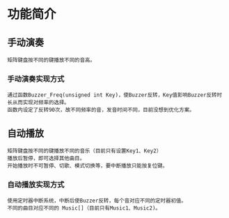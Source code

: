 # 功能简介

## 手动演奏

    矩阵键盘按不同的键播放不同的音高。

### 手动演奏实现方式

    通过函数Buzzer_Freq(unsigned int Key)，使Buzzer反转，Key值影响Buzzer反转时长从而实现对频率的选择。
    函数内设定了反转90次，故不同频率的音，发音时间不同，目前没想到优化方案。

## 自动播放

    矩阵键盘按不同的键播放不同的音乐（目前只有设置Key1、Key2）
    播放后暂停，即可选择其他曲目。
    开始播放时不可暂停、切歌、模式切换等，要中断播放只能按复位键。

### 自动播放实现方式

    使用定时器中断系统，中断后使Buzzer反转，每个音对应不同的定时器初值。
    不同的曲目对应不同的 Music[]（目前只有Music1、Music2)。

    


